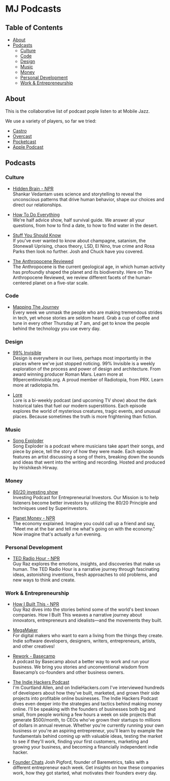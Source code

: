 # MJ Podcasts

## Table of Contents

- [About](#about)
- [Podcasts](#Podcasts)
    - [Culture](#Culture)
    - [Code](#Code)
    - [Design](#Design)
    - [Music](#Music)
    - [Money](#Money)
    - [Personal Development](#Personal-Development)
    - [Work & Entrepreneurship](#Work-&-Entrepreneurship)


## About
This is the collaborative list of podcast pople listen to at Mobile Jazz.

We use a variety of players, so far we tried:

- [Castro](http://supertop.co/castro/) 
- [Overcast](https://overcast.fm/)
- [Pocketcast](https://www.shiftyjelly.com/pocketcasts/)
- [Apple Podcast](https://itunes.apple.com/it/app/podcast/id525463029?mt=8)

## Podcasts 

### Culture
- [Hidden Brain - NPR](https://www.npr.org/series/423302056/hidden-brain)  
Shankar Vedantam uses science and storytelling to reveal the unconscious patterns that drive human behavior, shape our choices and direct our relationships.

- [How To Do Everything](http://howtodoeverything.org/)  
We're half advice show, half survival guide. We answer all your questions, from how to find a date, to how to find water in the desert.

- [Stuff You Should Know](https://www.howstuffworks.com/)  
If you've ever wanted to know about champagne, satanism, the Stonewall Uprising, chaos theory, LSD, El Nino, true crime and Rosa Parks then look no further. Josh and Chuck have you covered.

- [The Anthropocene Reviewed](https://overcast.fm/itunes1342003491/the-anthropocene-reviewed)  
The Anthropocene is the current geological age, in which human activity has profoundly shaped the planet and its biodiversity. Here on The Anthropocene Reviewed, we review different facets of the human-centered planet on a five-star scale.

### Code

- [Mapping The Journey](mappingthejourney.com)  
Every week we unmask the people who are making tremendous strides in tech, yet whose stories are seldom heard. Grab a cup of coffee and tune in every other Thursday at 7 am, and get to know the people behind the technology you use every day.

### Design

- [99% Invisible](https://99percentinvisible.org/)  
Design is everywhere in our lives, perhaps most importantly in the places where we've just stopped noticing. 99% Invisible is a weekly exploration of the process and power of design and architecture. From award winning producer Roman Mars. Learn more at 99percentinvisible.org. A proud member of Radiotopia, from PRX. Learn more at radiotopia.fm.

- [Lore](http://www.lorepodcast.com/)  
Lore is a bi-weekly podcast (and upcoming TV show) about the dark historical tales that fuel our modern superstitions. Each episode explores the world of mysterious creatures, tragic events, and unusual places. Because sometimes the truth is more frightening than fiction.

### Music

- [Song Exploder](http://songexploder.net/)   
Song Exploder is a podcast where musicians take apart their songs, and piece by piece, tell the story of how they were made. Each episode features an artist discussing a song of theirs, breaking down the sounds and ideas that went into the writing and recording. Hosted and produced by Hrishikesh Hirway.

### Money
- [80/20 investing show](https://8020investors.com/)  
Investing Podcast for Entrepreneurial Investors. Our Mission is to help listeners become better investors by utilizing the 80/20 Principle and techniques used by Superinvestors.

- [Planet Money - NPR](https://www.npr.org/sections/money/)  
The economy explained. Imagine you could call up a friend and say, "Meet me at the bar and tell me what's going on with the economy." Now imagine that's actually a fun evening.

### Personal Development

- [TED Radio Hour - NPR](https://www.npr.org/programs/ted-radio-hour/?showDate=2018-06-01)  
Guy Raz explores the emotions, insights, and discoveries that make us human. The TED Radio Hour is a narrative journey through fascinating ideas, astonishing inventions, fresh approaches to old problems, and new ways to think and create.

### Work & Entrepreneurship

- [How I Built This - NPR](https://www.npr.org/podcasts/510313/how-i-built-this)  
Guy Raz dives into the stories behind some of the world's best known companies. How I Built This weaves a narrative journey about innovators, entrepreneurs and idealists—and the movements they built.

- [MegaMaker](https://megamaker.co/)  
For digital makers who want to earn a living from the things they create. Indie software developers, designers, writers, entrepreneurs, artists, and other creatives!

- [Rework - Basecamp](https://rework.fm/)  
A podcast by Basecamp about a better way to work and run your business. We bring you stories and unconventional wisdom from Basecamp’s co-founders and other business owners.

- [The Indie Hackers Podcast](https://www.indiehackers.com)  
I'm Courtland Allen, and on IndieHackers.com I've interviewed hundreds of developers about how they've built, marketed, and grown their side projects into profitable online businesses. The Indie Hackers Podcast dives even deeper into the strategies and tactics behind making money online. I'll be speaking with the founders of businesses both big and small, from people working a few hours a week on side projects that generate $500/month, to CEOs who've grown their startups to millions of dollars in annual revenue. Whether you're currently running your own business or you're an aspiring entrepreneur, you'll learn by example the fundamentals behind coming up with valuable ideas, testing the market to see if they'll work, finding your first customers, marketing and growing your business, and becoming a financially independent indie hacker.

- [Founder Chats](https://founderchats.com/)
Josh Pigford, founder of Baremetrics, talks with a different entrepreneur each week. Get insights on how these companies work, how they got started, what motivates their founders every day.
